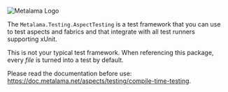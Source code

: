 ![Metalama Logo](https://raw.githubusercontent.com/postsharp/Metalama/master/images/metalama-by-postsharp-light.svg)

The `Metalama.Testing.AspectTesting` is a test framework that you can use to test aspects and fabrics and that integrate with all test runners supporting xUnit.

This is not your typical test framework. When referencing this package, every _file_ is turned into a test by default. 

Please read the documentation before use: https://doc.metalama.net/aspects/testing/compile-time-testing.


